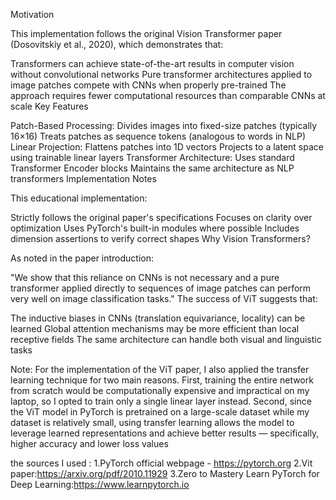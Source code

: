 Motivation

This implementation follows the original Vision Transformer paper (Dosovitskiy et al., 2020), which demonstrates that:

Transformers can achieve state-of-the-art results in computer vision without convolutional networks
Pure transformer architectures applied to image patches compete with CNNs when properly pre-trained
The approach requires fewer computational resources than comparable CNNs at scale
Key Features

Patch-Based Processing:
Divides images into fixed-size patches (typically 16×16)
Treats patches as sequence tokens (analogous to words in NLP)
Linear Projection:
Flattens patches into 1D vectors
Projects to a latent space using trainable linear layers
Transformer Architecture:
Uses standard Transformer Encoder blocks
Maintains the same architecture as NLP transformers
Implementation Notes

This educational implementation:

Strictly follows the original paper's specifications
Focuses on clarity over optimization
Uses PyTorch's built-in modules where possible
Includes dimension assertions to verify correct shapes
Why Vision Transformers?

As noted in the paper introduction:

"We show that this reliance on CNNs is not necessary and a pure transformer applied directly to sequences of image patches can perform very well on image classification tasks."
The success of ViT suggests that:

The inductive biases in CNNs (translation equivariance, locality) can be learned
Global attention mechanisms may be more efficient than local receptive fields
The same architecture can handle both visual and linguistic tasks


Note: For the implementation of the ViT paper, I also applied the transfer learning technique for two main reasons.
First, training the entire network from scratch would be computationally expensive and impractical on my laptop, so I opted to train only a single linear layer instead.
Second, since the ViT model in PyTorch is pretrained on a large-scale dataset while my dataset is relatively small, using transfer learning allows the model to leverage learned representations and achieve better results — specifically, higher accuracy and lower loss values



the sources I used :
1.PyTorch official webpage - https://pytorch.org
2.Vit paper:https://arxiv.org/pdf/2010.11929
3.Zero to Mastery Learn PyTorch for Deep Learning:https://www.learnpytorch.io